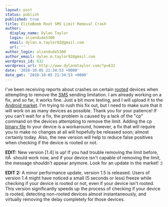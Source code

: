 ```yaml
---
layout: post
status: publish
published: true
title: EliteBomb Root SMS Limit Removal Crash
author:
  display_name: Dylan Taylor
  login: aliendude5300
  email: dylan.m.taylor92@gmail.com
  url: ''
author_login: aliendude5300
author_email: dylan.m.taylor92@gmail.com
wordpress_id: 632
wordpress_url: http://www.dylanmtaylor.com/?p=632
date: '2010-10-05 21:34:53 +0000'
date_gmt: '2010-10-05 21:34:53 +0000'
---
```

<p>I've been receiving reports about crashes on certain <a class="zem_slink" title="Root" rel="wikipedia" href="http://en.wikipedia.org/wiki/Root">rooted</a> devices when attempting to remove the <a class="zem_slink" title="SMS" rel="wikipedia" href="http://en.wikipedia.org/wiki/SMS">SMS</a> sending limitation. I am already working on a fix, and so far, it works fine. Just a bit more testing, and I will upload it to the <a class="zem_slink" title="Android Market" rel="homepage" href="http://www.android.com/market/">Android market</a>. I'm trying to rush this fix out, but I need to make sure that it will work on as many devices as possible. Thank you for your patience! If you can't wait for a fix, the problem is caused by a lack of the "cp" command on the devices attempting to remove the limit. Adding the cp <a class="zem_slink" title="Binary file" rel="wikipedia" href="http://en.wikipedia.org/wiki/Binary_file">binary file</a> to your device is a workaround, however, a fix that will require you to make no changes at all will hopefully be released soon; almost certainly today. Also, the new version will help to reduce false positives when checking if the device is rooted or not.</p>
<p><strong>EDIT:</strong> New version [1.4] is up! If you had trouble removing the limit before, itÂ  should work now, and if your device isn't capable of removing the limit, the message shouldn't appear anymore. Look for an update in the market! :)</p>
<p><strong>EDIT 2:</strong> A minor performance update, version 1.5 is released. Users of version 1.4 might have noticed a small (5 seconds or less) freeze while checking if your device is rooted or not, even if your device isn't rooted. This version significantly speeds up the process of checking if your device is rooted, detecting non-rooted devices almost instantaneously, and virtually removing the delay completely for those devices.</p>

